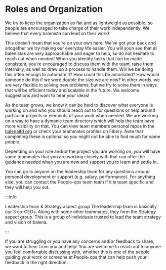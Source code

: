 # Roles and Organization

We try to keep the organization as flat and as lightweight as possible, so people are encouraged to take charge of their work independently. We believe that every balenista can lead on their work! 

This doesn’t mean that you’re on your own here. We’ve got your back and altogether we try making our everyday life easier. You will soon see that all balenistas are very approachable and eager to help, so do not hesitate to reach out when needed! When you identify tasks that can be made consistent, you’re encouraged to discuss them with the team, raise them internally, as well as draw up a process to handle them. Will we be doing this often enough to automate it? How could this be automated? How would someone do this if we were double the size we are now? In other words, we are very flexible in solving new problems, but we try to solve them in ways that will be efficient today and scalable in the future. We welcome suggestions and want to hear your ideas! 

As the team grows, we know it can be hard to discover what everyone is working on and who you should reach out to for questions or help around particular projects or elements of your work when needed. We are working on a way to have a dymanic team directory which will help the team have more visibility on that. You can view team members personal repos in the [balenaltd org](https://github.com/balenaltd) or check your teammates profiles on Fibery. Note that completing these is optional so you might not be able to find much for some people. 

Depending on your role and/or the project you are working on, you will have some teammates that you are working closely with that can offer the guidance needed when you are new and support you to learn and settle in. 

You can go to anyone on the leadership team for any questions around personal development or support (e.g. salary, performance). For anything else, you can contact the People-ops team team if it is team specific and they will help you out.

:::info

Leadership team & Strategy aspect group
The leadership team is basically our 3 co-CEOs. Along with some other teammates, they form the Strategy aspect group. This is a group of individuals trusted to lead the team strategy and vision of balena.

:::

If you are struggling or you have any concerns and/or feedback to share, we want to hear from you and help! You are welcome to reach out to anyone you feel comfortable discussing with, whether this is one of the people guiding your work or someone at People-ops that can help push your feedback in the right direction.
